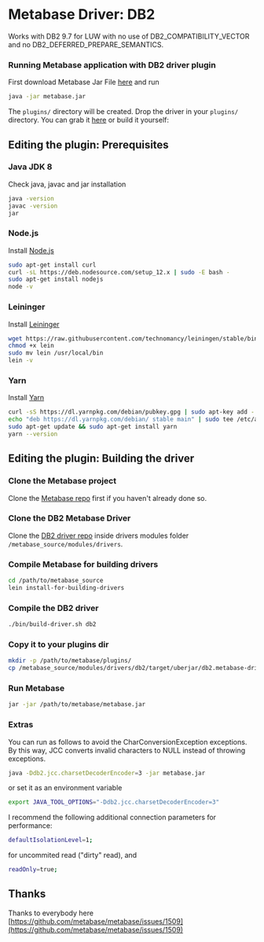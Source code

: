 
# Metabase Driver: DB2

Works with DB2 9.7 for LUW with no use of DB2_COMPATIBILITY_VECTOR and no DB2_DEFERRED_PREPARE_SEMANTICS. 

###  Running Metabase application with DB2 driver plugin
First download Metabase Jar File [here](https://metabase.com/start/other.html)  and run
```bash
java -jar metabase.jar
```
The `plugins/` directory will be created. Drop the driver in your `plugins/` directory. You can grab it [here](https://github.com/alisonrafael/metabase-db2-driver/releases/download/v1.0.0/db2.metabase-driver.jar) or build it yourself:

##  Editing the plugin: Prerequisites

### Java JDK 8
Check java, javac and jar installation
```bash
java -version
javac -version
jar
```

### Node.js
Install [Node.js]([https://nodejs.org](https://nodejs.org/))
```bash
sudo apt-get install curl
curl -sL https://deb.nodesource.com/setup_12.x | sudo -E bash -
sudo apt-get install nodejs
node -v 
```
### Leininger
Install [Leininger]([https://leiningen.org/](https://leiningen.org/))
```bash
wget https://raw.githubusercontent.com/technomancy/leiningen/stable/bin/lein
chmod +x lein
sudo mv lein /usr/local/bin
lein -v
```

### Yarn
Install [Yarn]([https://yarnpkg.com/lang/en/](https://yarnpkg.com/lang/en/))
```bash
curl -sS https://dl.yarnpkg.com/debian/pubkey.gpg | sudo apt-key add -
echo "deb https://dl.yarnpkg.com/debian/ stable main" | sudo tee /etc/apt/sources.list.d/yarn.list
sudo apt-get update && sudo apt-get install yarn
yarn --version
```

## Editing the plugin: Building the driver 

### Clone the Metabase project

Clone the [Metabase repo](https://github.com/metabase/metabase) first if you haven't already done so.

### Clone the DB2 Metabase Driver

Clone the [DB2 driver repo](https://github.com/alisonrafael/metabase-db2-driver) inside drivers modules folder `/metabase_source/modules/drivers`.

### Compile Metabase for building drivers
```bash
cd /path/to/metabase_source
lein install-for-building-drivers
```

### Compile the DB2 driver
```bash
./bin/build-driver.sh db2
```

### Copy it to your plugins dir
```bash
mkdir -p /path/to/metabase/plugins/
cp /metabase_source/modules/drivers/db2/target/uberjar/db2.metabase-driver.jar /path/to/metabase/plugins/
```

### Run Metabase

```bash
jar -jar /path/to/metabase/metabase.jar
```

### Extras

You can run as follows to avoid the CharConversionException exceptions. By this way, JCC converts invalid characters to NULL instead of throwing exceptions.

```bash
java -Ddb2.jcc.charsetDecoderEncoder=3 -jar metabase.jar
```

or set it as an environment variable  

```bash
export JAVA_TOOL_OPTIONS="-Ddb2.jcc.charsetDecoderEncoder=3"
```

I recommend the following additional connection parameters for performance:

```bash
defaultIsolationLevel=1;
```
for uncommited read ("dirty" read), and

```bash
readOnly=true;
```


## Thanks
Thanks to everybody here [https://github.com/metabase/metabase/issues/1509](https://github.com/metabase/metabase/issues/1509)